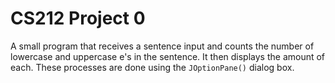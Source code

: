# CS212 Project 0

A small program that receives a sentence input and counts the number of lowercase and uppercase e's in the sentence. It then displays the amount of each. These processes are done using the `JOptionPane()` dialog box. 

